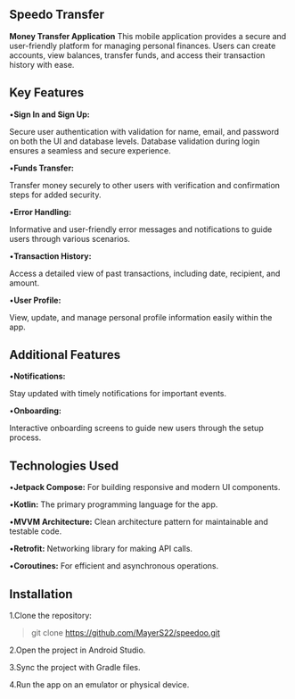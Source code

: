 ## Speedo Transfer
**Money Transfer Application**
This mobile application provides a secure and user-friendly platform for managing personal finances. Users can create accounts, view balances, transfer funds, and access their transaction history with ease.
## Key Features
•**Sign In and Sign Up:**

Secure user authentication with validation for name, email, and password on both the UI and database levels.
Database validation during login ensures a seamless and secure experience.

•**Funds Transfer:**

Transfer money securely to other users with verification and confirmation steps for added security.

•**Error Handling:**

Informative and user-friendly error messages and notifications to guide users through various scenarios.

•**Transaction History:**

Access a detailed view of past transactions, including date, recipient, and amount.

•**User Profile:**

View, update, and manage personal profile information easily within the app.

## Additional Features
•**Notifications:**

Stay updated with timely notifications for important events.

•**Onboarding:**

Interactive onboarding screens to guide new users through the setup process.
## Technologies Used	
•**Jetpack Compose:** For building responsive and modern UI components.

•**Kotlin:** The primary programming language for the app.

•**MVVM Architecture:** Clean architecture pattern for maintainable and testable code.

•**Retrofit:** Networking library for making API calls.

•**Coroutines:** For efficient and asynchronous operations.

## Installation
1.Clone the repository:
> git clone   https://github.com/MayerS22/speedoo.git

2.Open the project in Android Studio.

3.Sync the project with Gradle files.

4.Run the app on an emulator or physical device.
